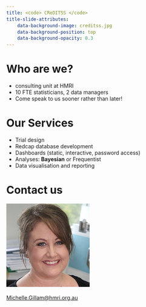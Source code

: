 ```yaml
---
title: <code> CReDITSS </code>
title-slide-attributes:
    data-background-image: creditss.jpg
    data-background-position: top
    data-background-opacity: 0.3
---
```


# Who are we?

* consulting unit at HMRI
* 10 FTE statisticians, 2 data managers
* Come speak to us sooner rather than later!


# Our Services

* Trial design  
* Redcap database development
* Dashboards (static, interactive, password access)
* Analyses: **Bayesian** or Frequentist
* Data visualisation and reporting


# Contact us

![Business Admin Manager](michelle_g_220.jpg)
<br> <br> Michelle.Gillam@hmri.org.au
